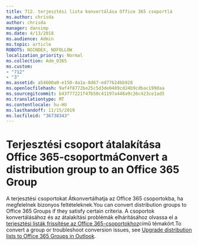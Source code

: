 ```yaml
---
title: 712. terjesztési lista konvertálása Office 365 csoportlá
ms.author: chrisda
author: chrisda
manager: dansimp
ms.date: 4/13/2018
ms.audience: Admin
ms.topic: article
ROBOTS: NOINDEX, NOFOLLOW
localization_priority: Normal
ms.collection: Adm_O365
ms.custom:
- "712"
- "3"
ms.assetid: a54600a0-e150-4a1a-8d67-ed77624bb928
ms.openlocfilehash: 9af4f8772be25c5d3de0489cd24b9cdbac199daa
ms.sourcegitcommit: b43f77221f47b50c41197a448a9c26c423ce1ad5
ms.translationtype: MT
ms.contentlocale: hu-HU
ms.lasthandoff: 11/15/2019
ms.locfileid: "36738343"
---
```

# <a name="convert-a-distribution-group-to-an-office-365-group"></a><span data-ttu-id="c1d47-102">Terjesztési csoport átalakítása Office 365-csoportmá</span><span class="sxs-lookup"><span data-stu-id="c1d47-102">Convert a distribution group to an Office 365 Group</span></span>

<span data-ttu-id="c1d47-103">A terjesztési csoportokat Átkonvertálhatja az Office 365 csoportokba, ha megfelelnek bizonyos feltételeknek.</span><span class="sxs-lookup"><span data-stu-id="c1d47-103">You can convert distribution groups to Office 365 Groups if they satisfy certain criteria.</span></span> <span data-ttu-id="c1d47-104">A csoportok konvertálásához és az átalakítási problémák elhárításához olvassa el a [terjesztési listák frissítése az Office 365-csoportokhoz](https://docs.microsoft.com/office365/admin/manage/upgrade-distribution-lists)című témakört.</span><span class="sxs-lookup"><span data-stu-id="c1d47-104">To convert a group or troubleshoot conversion issues, see [Upgrade distribution lists to Office 365 Groups in Outlook](https://docs.microsoft.com/office365/admin/manage/upgrade-distribution-lists).</span></span>
